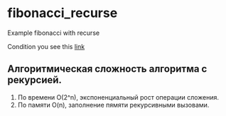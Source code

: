 # fibonacci_recurse
Example fibonacci with recurse

Condition you see this [link](https://github.com/netology-code/algocpp-homeworks/tree/main/2/01)

## Алгоритмическая сложность алгоритма с рекурсией.
1. По времени O(2^n), экспоненциальный рост операции сложения.
2. По памяти O(n), заполнение пямяти рекурсивными вызовами.
